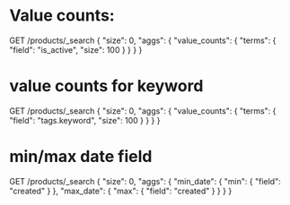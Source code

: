 # Value counts:
GET /products/_search
{
  "size": 0,
  "aggs": {
    "value_counts": {
      "terms": {
        "field": "is_active",
        "size": 100
      }
    }
  }
}

# value counts for keyword
GET /products/_search
{
  "size": 0,
  "aggs": {
    "value_counts": {
      "terms": {
        "field": "tags.keyword",
        "size": 100
      }
    }
  }
}

# min/max date field
GET /products/_search
{
  "size": 0,
  "aggs": {
    "min_date": {
      "min": {
        "field": "created"
      }
    },
    "max_date": {
      "max": {
        "field": "created"
      }
    }
  }
}
